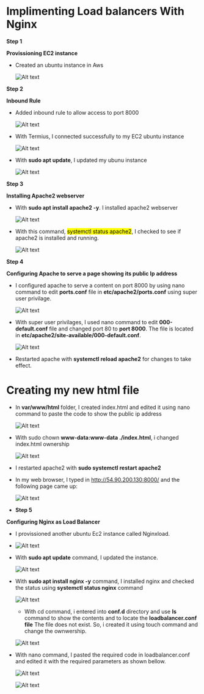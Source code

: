 
<h1>Implimenting Load balancers With  Nginx</h1>	






**Step 1**


**Provissioning EC2 instance**

-  Created an ubuntu instance in Aws 

    ![Alt text](Images/instance.png)


**Step 2**

**Inbound Rule**


- Added inbound rule to allow access to port 8000


   ![Alt text](Images/rule.png)


-  With Termius, I connected successfully to my EC2 ubuntu instance

    ![Alt text](Images/termiusConnection.png)




- With **sudo apt update**, I updated my ubunu instance 


   ![Alt text](Images/update.png)


**Step 3**

**Installing Apache2 webserver** 

-  With **sudo apt install apache2 -y**. I installed apache2 webserver


   ![Alt text](Images/apache2installed.png)

- With this command,   <mark>systemctl status apache2</mark>, I checked to see if apache2 is installed and running.

   ![Alt text](Images/apacherunning.png)

**Step 4**

**Configuring Apache to serve a page showing its public Ip address**

-  I configured apache to serve a content on port 8000 by using nano command to edit **ports.conf** file in **etc/apache2/ports.conf** using super user privilage.

    ![Alt text](Images/portadded.png)

-  With super user privilages, I used nano command to edit **000-default.conf** file and changed port 80 to **port 8000**. The file is located in **etc/apache2/site-available/000-default.conf**.

     ![Alt text](Images/00edit.png)

-  Restarted apache with **systemctl reload apache2** for changes to take effect.





<h1>Creating my new html file</h1>


- In **var/www/html** folder, I created index.html and edited it using nano command to paste the code to show the public ip address



  ![Alt text](Images/htmlcode.png)


- With sudo chown **www-data:www-data ./index.html**, i changed index.html ownership

  ![Alt text](Images/editedInd.png)

-  I restarted apache2 with **sudo systemctl restart apache2**


- In my web browser, I typed in http://54.90.200.130:8000/ and the following page came up:

   ![Alt text](Images/webpage.png)



- **Step 5**


**Configuring Nginx as Load Balancer**


-  I provissioned another ubuntu Ec2 instance called Nginxload.



-  ![Alt text](Images/nginxloadInst.png)

- With **sudo apt update** command, I updated the instance.

   ![Alt text](Images/nginxUpate.png)


- With **sudo apt install nginx -y** command, I installed nginx and checked the status using **systemctl status nginx** command

  ![Alt text](Images/nginxinstalled.png)


  -  With cd command, i entered into **conf.d** directory and use **ls** command to show the contents and to locate the **loadbalancer.conf file** The file does not exist. So, i created it using touch command and change the ownwership. 


  ![Alt text](Images/loadfileconf.png)

-  With nano command, I pasted the required code in loadbalancer.conf and edited it with the required parameters as shown bellow. 

    ![Alt text](Images/loadbalnceredited.png)

    ![Alt text](loadbalnceredited2png.png)


    

